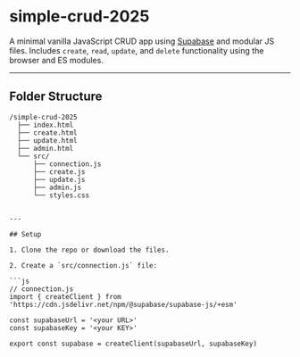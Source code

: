 # simple-crud-2025

A minimal vanilla JavaScript CRUD app using [Supabase](https://supabase.com/) and modular JS files. Includes `create`, `read`, `update`, and `delete` functionality using the browser and ES modules.

---

## Folder Structure

```text
/simple-crud-2025
  ├── index.html
  ├── create.html
  ├── update.html
  ├── admin.html
  └── src/
      ├── connection.js
      ├── create.js
      ├── update.js
      ├── admin.js
      └── styles.css


---

## Setup

1. Clone the repo or download the files.

2. Create a `src/connection.js` file:

```js
// connection.js
import { createClient } from 'https://cdn.jsdelivr.net/npm/@supabase/supabase-js/+esm'

const supabaseUrl = '<your URL>'
const supabaseKey = '<your KEY>'

export const supabase = createClient(supabaseUrl, supabaseKey)

